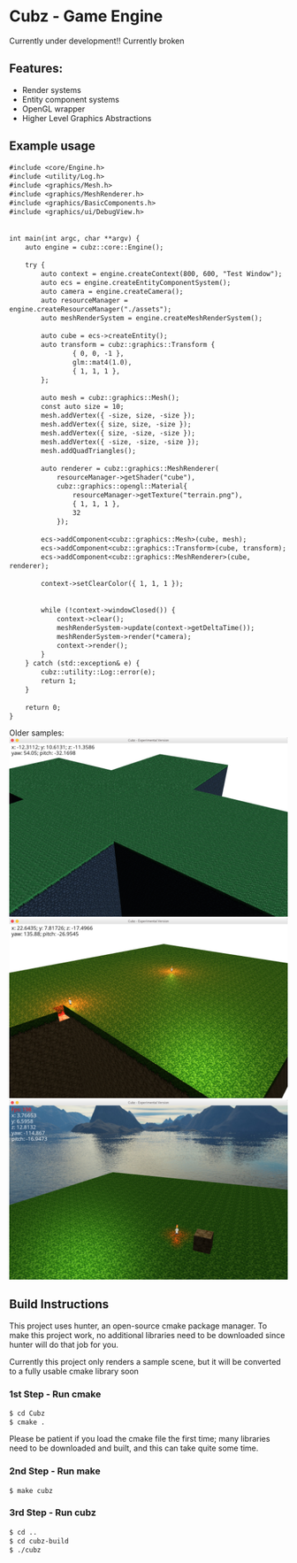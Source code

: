 # Cubz - Game Engine
Currently under development!!
Currently broken

## Features:
- Render systems
- Entity component systems
- OpenGL wrapper
- Higher Level Graphics Abstractions

## Example usage

```
#include <core/Engine.h>
#include <utility/Log.h>
#include <graphics/Mesh.h>
#include <graphics/MeshRenderer.h>
#include <graphics/BasicComponents.h>
#include <graphics/ui/DebugView.h>


int main(int argc, char **argv) {
    auto engine = cubz::core::Engine();

    try {
        auto context = engine.createContext(800, 600, "Test Window");
        auto ecs = engine.createEntityComponentSystem();
        auto camera = engine.createCamera();
        auto resourceManager = engine.createResourceManager("./assets");
        auto meshRenderSystem = engine.createMeshRenderSystem();

        auto cube = ecs->createEntity();
        auto transform = cubz::graphics::Transform {
                { 0, 0, -1 },
                glm::mat4(1.0),
                { 1, 1, 1 },
        };

        auto mesh = cubz::graphics::Mesh();
        const auto size = 10;
        mesh.addVertex({ -size, size, -size });
        mesh.addVertex({ size, size, -size });
        mesh.addVertex({ size, -size, -size });
        mesh.addVertex({ -size, -size, -size });
        mesh.addQuadTriangles();

        auto renderer = cubz::graphics::MeshRenderer(
            resourceManager->getShader("cube"),
            cubz::graphics::opengl::Material{
                resourceManager->getTexture("terrain.png"),
                { 1, 1, 1 },
                32
            });

        ecs->addComponent<cubz::graphics::Mesh>(cube, mesh);
        ecs->addComponent<cubz::graphics::Transform>(cube, transform);
        ecs->addComponent<cubz::graphics::MeshRenderer>(cube, renderer);

        context->setClearColor({ 1, 1, 1 });


        while (!context->windowClosed()) {
            context->clear();
            meshRenderSystem->update(context->getDeltaTime());
            meshRenderSystem->render(*camera);
            context->render();
        }
    } catch (std::exception& e) {
        cubz::utility::Log::error(e);
        return 1;
    }

    return 0;
}
```

Older samples:
![Alt text](cubz-game/assets/textures/example.png)
![Alt text](cubz-game/assets/textures/example2.png)
![Alt text](cubz-game/assets/textures/example3.png)

## Build Instructions
This project uses hunter, an open-source cmake package manager.
To make this project work, no additional libraries need to be downloaded since hunter will do that job for you.

Currently this project only renders a sample scene, but it will be converted to a fully usable cmake library soon

### 1st Step - Run cmake
```
$ cd Cubz
$ cmake .
```
Please be patient if you load the cmake file the first time; many libraries need to be downloaded and built, and this can take quite some time.

### 2nd Step - Run make
```
$ make cubz
```

### 3rd Step - Run cubz
```
$ cd ..
$ cd cubz-build
$ ./cubz
```
